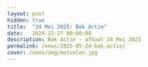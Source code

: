 ```yaml
---
layout: post
hidden: true
title:  "24 Mei 2025: Bak Actie"
date:   2024-12-27 00:00:00
description: Bak Actie - afhaal 24 Mei 2025
permalink: /news/2025-05-24-bak-actie/
cover: /news/img/mosselen.jpg
---
```

